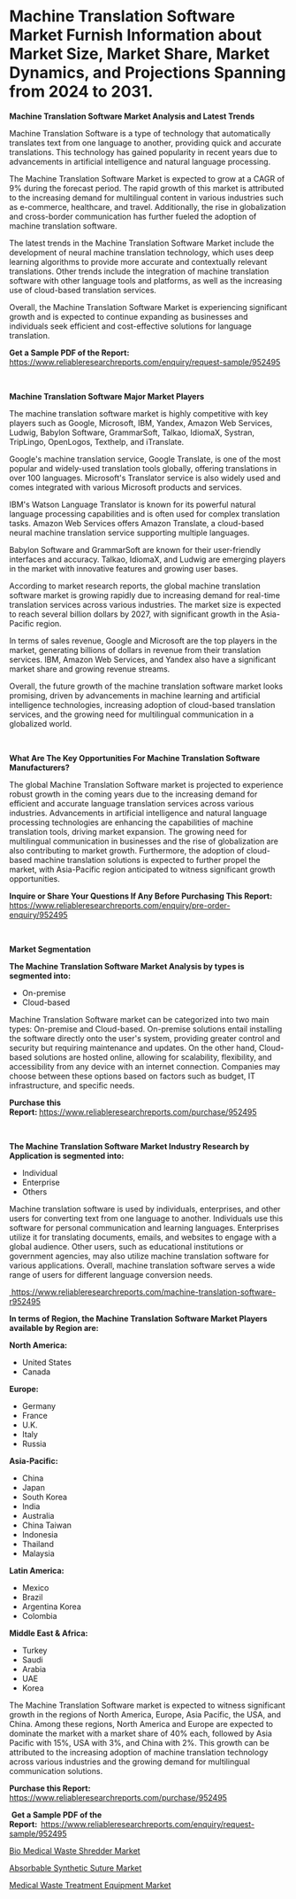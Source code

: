 <p><h1>Machine Translation Software Market Furnish Information about Market Size, Market Share, Market Dynamics, and Projections Spanning from 2024 to 2031.</h1></p><p><strong>Machine Translation Software Market Analysis and Latest Trends</strong></p>
<p><p>Machine Translation Software is a type of technology that automatically translates text from one language to another, providing quick and accurate translations. This technology has gained popularity in recent years due to advancements in artificial intelligence and natural language processing.</p><p>The Machine Translation Software Market is expected to grow at a CAGR of 9% during the forecast period. The rapid growth of this market is attributed to the increasing demand for multilingual content in various industries such as e-commerce, healthcare, and travel. Additionally, the rise in globalization and cross-border communication has further fueled the adoption of machine translation software.</p><p>The latest trends in the Machine Translation Software Market include the development of neural machine translation technology, which uses deep learning algorithms to provide more accurate and contextually relevant translations. Other trends include the integration of machine translation software with other language tools and platforms, as well as the increasing use of cloud-based translation services.</p><p>Overall, the Machine Translation Software Market is experiencing significant growth and is expected to continue expanding as businesses and individuals seek efficient and cost-effective solutions for language translation.</p></p>
<p><strong>Get a Sample PDF of the Report:&nbsp;</strong> <a href="https://www.reliableresearchreports.com/enquiry/request-sample/952495">https://www.reliableresearchreports.com/enquiry/request-sample/952495</a></p>
<p>&nbsp;</p>
<p><strong>Machine Translation Software Major Market Players</strong></p>
<p><p>The machine translation software market is highly competitive with key players such as Google, Microsoft, IBM, Yandex, Amazon Web Services, Ludwig, Babylon Software, GrammarSoft, Talkao, IdiomaX, Systran, TripLingo, OpenLogos, Texthelp, and iTranslate.</p><p>Google's machine translation service, Google Translate, is one of the most popular and widely-used translation tools globally, offering translations in over 100 languages. Microsoft's Translator service is also widely used and comes integrated with various Microsoft products and services.</p><p>IBM's Watson Language Translator is known for its powerful natural language processing capabilities and is often used for complex translation tasks. Amazon Web Services offers Amazon Translate, a cloud-based neural machine translation service supporting multiple languages.</p><p>Babylon Software and GrammarSoft are known for their user-friendly interfaces and accuracy. Talkao, IdiomaX, and Ludwig are emerging players in the market with innovative features and growing user bases.</p><p>According to market research reports, the global machine translation software market is growing rapidly due to increasing demand for real-time translation services across various industries. The market size is expected to reach several billion dollars by 2027, with significant growth in the Asia-Pacific region.</p><p>In terms of sales revenue, Google and Microsoft are the top players in the market, generating billions of dollars in revenue from their translation services. IBM, Amazon Web Services, and Yandex also have a significant market share and growing revenue streams.</p><p>Overall, the future growth of the machine translation software market looks promising, driven by advancements in machine learning and artificial intelligence technologies, increasing adoption of cloud-based translation services, and the growing need for multilingual communication in a globalized world.</p></p>
<p>&nbsp;</p>
<p><strong>What Are The Key Opportunities For Machine Translation Software Manufacturers?</strong></p>
<p><p>The global Machine Translation Software market is projected to experience robust growth in the coming years due to the increasing demand for efficient and accurate language translation services across various industries. Advancements in artificial intelligence and natural language processing technologies are enhancing the capabilities of machine translation tools, driving market expansion. The growing need for multilingual communication in businesses and the rise of globalization are also contributing to market growth. Furthermore, the adoption of cloud-based machine translation solutions is expected to further propel the market, with Asia-Pacific region anticipated to witness significant growth opportunities.</p></p>
<p><strong>Inquire or Share Your Questions If Any Before Purchasing This Report:</strong> <a href="https://www.reliableresearchreports.com/enquiry/pre-order-enquiry/952495">https://www.reliableresearchreports.com/enquiry/pre-order-enquiry/952495</a></p>
<p>&nbsp;</p>
<p><strong>Market Segmentation</strong></p>
<p><strong>The Machine Translation Software Market Analysis by types is segmented into:</strong></p>
<p><ul><li>On-premise</li><li>Cloud-based</li></ul></p>
<p><p>Machine Translation Software market can be categorized into two main types: On-premise and Cloud-based. On-premise solutions entail installing the software directly onto the user's system, providing greater control and security but requiring maintenance and updates. On the other hand, Cloud-based solutions are hosted online, allowing for scalability, flexibility, and accessibility from any device with an internet connection. Companies may choose between these options based on factors such as budget, IT infrastructure, and specific needs.</p></p>
<p><strong>Purchase this Report:&nbsp;</strong><a href="https://www.reliableresearchreports.com/purchase/952495">https://www.reliableresearchreports.com/purchase/952495</a></p>
<p>&nbsp;</p>
<p><strong>The Machine Translation Software Market Industry Research by Application is segmented into:</strong></p>
<p><ul><li>Individual</li><li>Enterprise</li><li>Others</li></ul></p>
<p><p>Machine translation software is used by individuals, enterprises, and other users for converting text from one language to another. Individuals use this software for personal communication and learning languages. Enterprises utilize it for translating documents, emails, and websites to engage with a global audience. Other users, such as educational institutions or government agencies, may also utilize machine translation software for various applications. Overall, machine translation software serves a wide range of users for different language conversion needs.</p></p>
<p><a href="https://www.reliableresearchreports.com/machine-translation-software-r952495">&nbsp;https://www.reliableresearchreports.com/machine-translation-software-r952495</a></p>
<p><strong>In terms of Region, the Machine Translation Software Market Players available by Region are:</strong></p>
<p>
    <p> <strong> North America: </strong>
        <ul>
            <li>United States</li>
            <li>Canada</li>
        </ul>
        </p> 
    <p> <strong> Europe: </strong>
        <ul>
            <li>Germany</li>
            <li>France</li>
            <li>U.K.</li>
            <li>Italy</li>
            <li>Russia</li>
        </ul>
        </p> 
    <p> <strong> Asia-Pacific: </strong>
        <ul>
            <li>China</li>
            <li>Japan</li>
            <li>South Korea</li>
            <li>India</li>
            <li>Australia</li>
            <li>China Taiwan</li>
            <li>Indonesia</li>
            <li>Thailand</li>
            <li>Malaysia</li>
        </ul>
        </p> 
    <p> <strong> Latin America: </strong>
        <ul>
            <li>Mexico</li>
            <li>Brazil</li>
            <li>Argentina Korea</li>
            <li>Colombia</li>
        </ul>
        </p> 
    <p> <strong> Middle East & Africa: </strong>
        <ul>
            <li>Turkey</li>
            <li>Saudi</li>
            <li>Arabia</li>
            <li>UAE</li>
            <li>Korea</li>
        </ul>
    </p>
    </p>
<p><p>The Machine Translation Software market is expected to witness significant growth in the regions of North America, Europe, Asia Pacific, the USA, and China. Among these regions, North America and Europe are expected to dominate the market with a market share of 40% each, followed by Asia Pacific with 15%, USA with 3%, and China with 2%. This growth can be attributed to the increasing adoption of machine translation technology across various industries and the growing demand for multilingual communication solutions.</p></p>
<p><strong>Purchase this Report: </strong><a href="https://www.reliableresearchreports.com/purchase/952495">https://www.reliableresearchreports.com/purchase/952495</a></p>
<p>&nbsp;<strong>Get a Sample PDF of the Report:&nbsp;&nbsp;</strong><a href="https://www.reliableresearchreports.com/enquiry/request-sample/952495">https://www.reliableresearchreports.com/enquiry/request-sample/952495</a></p>
<p><strong></strong></p>
<p><p><a href="https://github.com/yemakinde/Market-Research-Report-List-3/blob/main/bio-medical-waste-shredder-market.md">Bio Medical Waste Shredder Market</a></p><p><a href="https://github.com/KeeganBarrows2023/Market-Research-Report-List-2/blob/main/absorbable-synthetic-suture-market.md">Absorbable Synthetic Suture Market</a></p><p><a href="https://github.com/Alonsoolds3wq1d81czn8rbol/Market-Research-Report-List-3/blob/main/medical-waste-treatment-equipment-market.md">Medical Waste Treatment Equipment Market</a></p></p>